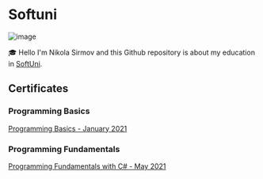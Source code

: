 
# Softuni

![image](https://camo.githubusercontent.com/982926c013b95556197bcba404465ffd3ad5ecdb0cd76ea87e6828348570ed7c/687474703a2f2f696e6e6f766174696f6e73746172746572626f782e62672f77702d636f6e74656e742f75706c6f6164732f323031362f30352f536f6674756e695f6c6f676f5f74726173706172656e742e706e67)&nbsp;

:mortar_board: Hello I'm Nikola Sirmov and this Github repository is about my education in [SoftUni](https://softuni.org/).

## Certificates

### Programming Basics

[Programming Basics - January 2021](https://softuni.bg/Certificates/Details/100323/6f3cc46c)

### Programming Fundamentals

[Programming Fundamentals with C# - May 2021](https://softuni.bg/certificates/details/111597/4e53d063)

